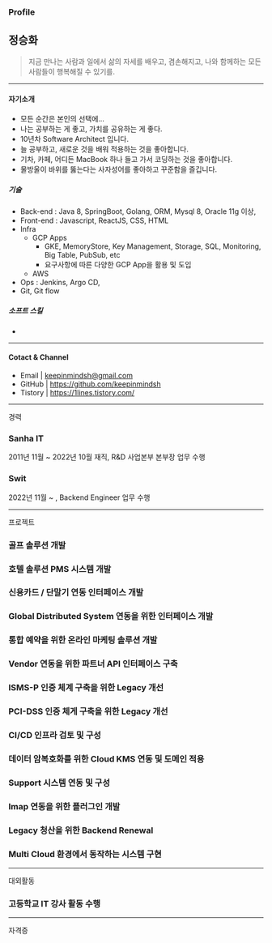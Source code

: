 ### Profile

## 정승화 

> 지금 만나는 사람과 일에서 삶의 자세를 배우고, 겸손해지고, 나와 함께하는 모든 사람들이 행복해질 수 있기를. 

***

#### 자기소개  

 - 모든 순간은 본인의 선택에...
 - 나는 공부하는 게 좋고, 가치를 공유하는 게 좋다. 
 - 10년차 Software Architect 입니다.
 - 늘 공부하고, 새로운 것을 배워 적용하는 것을 좋아합니다.
 - 기차, 카페, 어디든 MacBook 하나 들고 가서 코딩하는 것을 좋아합니다.
 - 물방울이 바위를 뚫는다는 사자성어를 좋아하고 꾸준함을 즐깁니다.

##### 기술 

- Back-end : Java 8, SpringBoot, Golang, ORM, Mysql 8, Oracle 11g 이상, 
- Front-end : Javascript, ReactJS, CSS, HTML 
- Infra
  - GCP Apps
     - GKE, MemoryStore, Key Management, Storage, SQL, Monitoring, Big Table, PubSub, etc
     - 요구사항에 따른 다양한 GCP App을 활용 및 도입
  - AWS 
- Ops : Jenkins, Argo CD, 
- Git, Git flow 

##### 소프트 스킬 

- 

***

#### Cotact & Channel

 - Email | keepinmindsh@gmail.com
 - GitHub | https://github.com/keepinmindsh
 - Tistory | https://1lines.tistory.com/

***

경력 

### Sanha IT 

2011년 11월 ~ 2022년 10월 재직, R&D 사업본부 본부장 업무 수행 

### Swit 

2022년 11월 ~ , Backend Engineer 업무 수행 

*** 

프로젝트 

### 골프 솔루션 개발 

### 호텔 솔루션 PMS 시스템 개발 

### 신용카드 / 단말기 연동 인터페이스 개발 

### Global Distributed System 연동을 위한 인터페이스 개발 

### 통합 예약을 위한 온라인 마케팅 솔루션 개발

### Vendor 연동을 위한 파트너 API 인터페이스 구축 

### ISMS-P 인증 체계 구축을 위한 Legacy 개선 

### PCI-DSS 인증 체게 구축을 위한 Legacy 개선 

### CI/CD 인프라 검토 및 구성 

### 데이터 암복호화를 위한 Cloud KMS 연동 및 도메인 적용 

### Support 시스템 연동 및 구성 

### Imap 연동을 위한 플러그인 개발 

### Legacy 청산을 위한 Backend Renewal 

### Multi Cloud 환경에서 동작하는 시스템 구현 

*** 

대외활동 

### 고등학교 IT 강사 활동 수행 



*** 

자격증 
